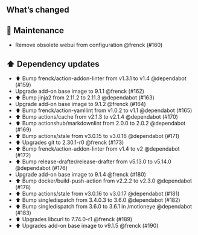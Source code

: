 ## What’s changed

## 🧰 Maintenance

- Remove obsolete webui from configuration @frenck (#160)

## ⬆️ Dependency updates

- ⬆️ Bump frenck/action-addon-linter from v1.3.1 to v1.4 @dependabot (#159)
- Upgrade add-on base image to 9.1.1 @frenck (#162)
- ⬆️ Bump jinja2 from 2.11.2 to 2.11.3 @dependabot (#163)
- Upgrade add-on base image to 9.1.2 @frenck (#164)
- ⬆️ Bump frenck/action-yamllint from v1.0.2 to v1.1 @dependabot (#165)
- ⬆️ Bump actions/cache from v2.1.3 to v2.1.4 @dependabot (#170)
- ⬆️ Bump actionshub/markdownlint from 2.0.0 to 2.0.2 @dependabot (#169)
- ⬆️ Bump actions/stale from v3.0.15 to v3.0.16 @dependabot (#171)
- ⬆ Upgrades git to 2.30.1-r0 @frenck (#173)
- ⬆️ Bump frenck/action-addon-linter from v1.4 to v2 @dependabot (#172)
- ⬆️ Bump release-drafter/release-drafter from v5.13.0 to v5.14.0 @dependabot (#176)
- Upgrade add-on base image to 9.1.4 @frenck (#180)
- ⬆️ Bump docker/build-push-action from v2.2.2 to v2.3.0 @dependabot (#178)
- ⬆️ Bump actions/stale from v3.0.16 to v3.0.17 @dependabot (#181)
- ⬆️ Bump singledispatch from 3.4.0.3 to 3.6.0 @dependabot (#182)
- ⬆️ Bump singledispatch from 3.6.0 to 3.6.1 in /motioneye @dependabot (#183)
- ⬆ Upgrades libcurl to 7.74.0-r1 @frenck (#189)
- ⬆ Upgrades add-on base image to v9.1.5 @frenck (#190)
